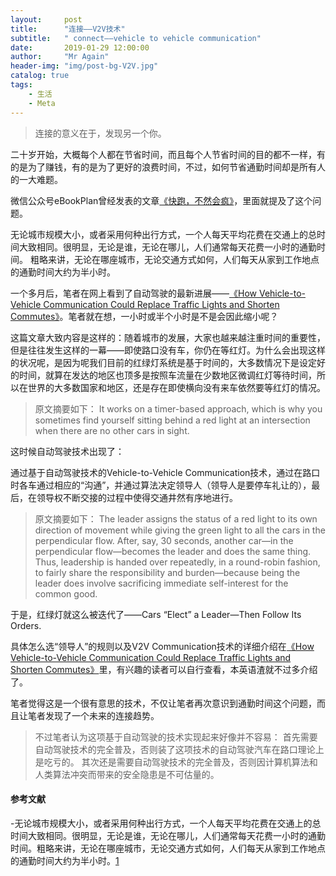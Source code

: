 ```yaml
---
layout:     post
title:      "连接——V2V技术"
subtitle:   " connect——vehicle to vehicle communication"
date:       2019-01-29 12:00:00
author:     "Mr Again"
header-img: "img/post-bg-V2V.jpg"
catalog: true
tags:
    - 生活
    - Meta
---
```


>连接的意义在于，发现另一个你。

二十岁开始，大概每个人都在节省时间，而且每个人节省时间的目的都不一样，有的是为了赚钱，有的是为了更好的浪费时间，不过，如何节省通勤时间却是所有人的一大难题。

微信公众号eBookPlan曾经发表的文章[《快跑，不然会疯》](https://mp.weixin.qq.com/s?__biz=MzI5MDM4NTYwOA==&mid=2247486037&idx=1&sn=e65871779890a0139120d01823842ef3&scene=21#wechat_redirect)，里面就提及了这个问题。

无论城市规模大小，或者采用何种出行方式，一个人每天平均花费在交通上的总时间大致相同。很明显，无论是谁，无论在哪儿，人们通常每天花费一小时的通勤时间。
粗略来讲，无论在哪座城市，无论交通方式如何，人们每天从家到工作地点的通勤时间大约为半小时。

一个多月后，笔者在网上看到了自动驾驶的最新进展——[《How Vehicle-to-Vehicle Communication Could Replace Traffic Lights and Shorten Commutes》](https://spectrum.ieee.org/transportation/infrastructure/how-vehicletovehicle-communication-could-replace-traffic-lights-and-shorten-commutes)。笔者就在想，一小时或半个小时是不是会因此缩小呢？

这篇文章大致内容是这样的：随着城市的发展，大家也越来越注重时间的重要性，但是往往发生这样的一幕——即使路口没有车，你仍在等红灯。为什么会出现这样的状况呢，是因为呢我们目前的红绿灯系统是基于时间的，大多数情况下是设定好的时间，就算在发达的地区也顶多是按照车流量在少数地区微调红灯等待时间，所以在世界的大多数国家和地区，还是存在即使横向没有来车依然要等红灯的情况。

>原文摘要如下：
It works on a timer-based approach, which is why you sometimes find yourself sitting behind a red light at an intersection when there are no other cars in sight.

这时候自动驾驶技术出现了：

通过基于自动驾驶技术的Vehicle-to-Vehicle Communication技术，通过在路口时各车通过相应的“沟通”，并通过算法决定领导人（领导人是要停车礼让的），最后，在领导权不断交接的过程中使得交通井然有序地进行。

>原文摘要如下：
The leader assigns the status of a red light to its own direction of movement while giving the green light to all the cars in the perpendicular flow. After, say, 30 seconds, another car—in the perpendicular flow—becomes the leader and does the same thing. Thus, leadership is handed over repeatedly, in a round-robin fashion, to fairly share the responsibility and burden—because being the leader does involve sacrificing immediate self-interest for the common good.



于是，红绿灯就这么被迭代了——Cars “Elect” a Leader—Then Follow Its Orders.

具体怎么选“领导人”的规则以及V2V Communication技术的详细介绍在[《How Vehicle-to-Vehicle Communication Could Replace Traffic Lights and Shorten Commutes》](https://spectrum.ieee.org/transportation/infrastructure/how-vehicletovehicle-communication-could-replace-traffic-lights-and-shorten-commutes)里，有兴趣的读者可以自行查看，本英语渣就不过多介绍了。

笔者觉得这是一个很有意思的技术，不仅让笔者再次意识到通勤时间这个问题，而且让笔者发现了一个未来的连接趋势。

>不过笔者认为这项基于自动驾驶的技术实现起来好像并不容易：
首先需要自动驾驶技术的完全普及，否则装了这项技术的自动驾驶汽车在路口理论上是吃亏的。
其次还是需要自动驾驶技术的完全普及，否则因计算机算法和人类算法冲突而带来的安全隐患是不可估量的。

#### 参考文献
-无论城市规模大小，或者采用何种出行方式，一个人每天平均花费在交通上的总时间大致相同。很明显，无论是谁，无论在哪儿，人们通常每天花费一小时的通勤时间。粗略来讲，无论在哪座城市，无论交通方式如何，人们每天从家到工作地点的通勤时间大约为半小时。[1]

[1]:https://en.wikipedia.org/wiki/Marchetti%27s_constant

